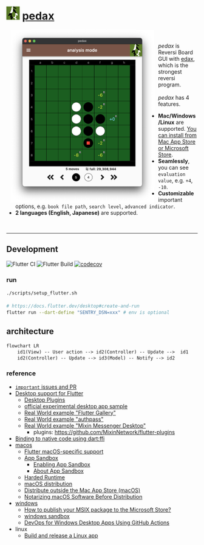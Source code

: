 <h1>
<img src="https://github.com/sensuikan1973/pedax/blob/main/assets/images/pedax_logo.png?raw=true" alt="pedax_logo" height="35"/>
<a href="https://sensuikan1973.github.io/pedax/">pedax</a>
</h1>

<img align="left" src="https://raw.githubusercontent.com/sensuikan1973/pedax/main/website/static/img/en/analysis_mode_board_view.png" alt="screenshot_macos" width="380" hspace="10">
<div>
  <br/>
  <br/>
  <em>pedax</em> is Reversi Board GUI with <a href="https://sensuikan1973.github.io/edax-reversi">edax</a>, which is the strongest reversi program.
  <br/>
  <br/>
  <em>pedax</em> has 4 features.
  <ul>
    <li>
      <b>Mac/Windows/Linux</b> are supported. <a href="https://sensuikan1973.github.io/pedax/">You can install from Mac App Store or Microsoft Store</a>.
    </li>
    <li>
      <b>Seamlessly</b>, you can see <code>evaluation value</code>, e.g. <code>+4</code>, <code>-10</code>.
    </li>
    <li>
      <b>Customizable</b> important options, e.g. <code>book file path</code>, <code>search level</code>, <code>advanced indicator</code>.
    </li>
    <li>
      <b>2 languages (English, Japanese)</b> are supported.
    </li>
  </ul>
</div>
<br clear="all">

---

## Development

![Flutter CI](https://github.com/sensuikan1973/pedax/workflows/Flutter%20CI/badge.svg)
![Flutter Build](https://github.com/sensuikan1973/pedax/workflows/Flutter%20Build/badge.svg)
[![codecov](https://codecov.io/gh/sensuikan1973/pedax/branch/main/graph/badge.svg?token=DoMWFhOPN3)](https://codecov.io/gh/sensuikan1973/pedax)

### run

```sh
./scripts/setup_flutter.sh

# https://docs.flutter.dev/desktop#create-and-run
flutter run --dart-define "SENTRY_DSN=xxx" # env is optional
```

## architecture

```mermaid
flowchart LR
    id1(View) -- User action --> id2(Controller) -- Update -->  id1
    id2(Controller) -- Update --> id3(Model) -- Notify --> id2
```

### reference

- [`important` issues and PR](https://github.com/sensuikan1973/pedax/issues?q=label%3Aimportant+)
- [Desktop support for Flutter](https://flutter.dev/desktop)
  - [Desktop Plugins](https://github.com/google/flutter-desktop-embedding/tree/master/plugins)
  - [official experimental desktop app sample](https://github.com/flutter/samples/tree/master/experimental/desktop_photo_search)
  - [Real World example "Flutter Gallery"](https://github.com/flutter/gallery)
  - [Real World example "authpass"](https://github.com/authpass/authpass)
  - [Real World example "Mixin Messenger Desktop"](https://github.com/MixinNetwork/flutter-app)
    - plugins: https://github.com/MixinNetwork/flutter-plugins
- [Binding to native code using dart:ffi](https://flutter.dev/docs/development/platform-integration/c-interop)
- [macos](https://developer.apple.com/account/#/overview)
  - [Flutter macOS-specific support](https://flutter.dev/desktop#macos-specific-support)
  - [App Sandbox](https://developer.apple.com/documentation/security/app_sandbox)
    - [Enabling App Sandbox](https://developer.apple.com/library/archive/documentation/Miscellaneous/Reference/EntitlementKeyReference/Chapters/EnablingAppSandbox.html#//apple_ref/doc/uid/TP40011195-CH4-SW1)
    - [About App Sandbox](https://developer.apple.com/library/archive/documentation/Security/Conceptual/AppSandboxDesignGuide/AboutAppSandbox/AboutAppSandbox.html#//apple_ref/doc/uid/TP40011183-CH1-SW1)
  - [Harded Runtime](https://developer.apple.com/documentation/security/hardened_runtime)
  - [macOS distribution](https://developer.apple.com/jp/macos/distribution/)
  - [Distribute outside the Mac App Store (macOS)](https://help.apple.com/xcode/mac/current/#/dev033e997ca)
  - [Notarizing macOS Software Before Distribution](https://developer.apple.com/documentation/xcode/notarizing_macos_software_before_distribution)
- [windows](https://partner.microsoft.com/ja-jp/dashboard/windows/overview)
  - [How to publish your MSIX package to the Microsoft Store?](https://www.advancedinstaller.com/msix-publish-microsoft-store.html)
  - [windows sandbox](https://docs.microsoft.com/ja-jp/windows/security/threat-protection/windows-sandbox/windows-sandbox-overview)
  - [DevOps for Windows Desktop Apps Using GitHub Actions](https://github.com/microsoft/github-actions-for-desktop-apps)
- linux
  - [Build and release a Linux app](https://flutter.dev/docs/deployment/linux)
